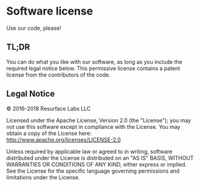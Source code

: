 # Software license
Use our code, please!

## TL;DR

You can do what you like with our software, as long as you include the required legal notice below. This permissive license contains a patent license from the contributors
 of the code.

## Legal Notice

&copy; 2016-2018 Resurface Labs LLC

Licensed under the Apache License, Version 2.0 (the "License"); you may not use this software except in compliance with the License. You may obtain a copy of the License
here: http://www.apache.org/licenses/LICENSE-2.0

Unless required by applicable law or agreed to in writing, software distributed under the License is distributed on an "AS IS" BASIS, WITHOUT WARRANTIES OR CONDITIONS OF ANY
KIND, either express or implied. See the License for the specific language governing permissions and limitations under the License.